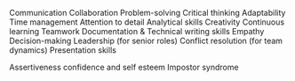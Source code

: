 Communication
Collaboration
Problem-solving
Critical thinking
Adaptability
Time management
Attention to detail
Analytical skills
Creativity
Continuous learning
Teamwork
Documentation & Technical writing skills
Empathy
Decision-making
Leadership (for senior roles)
Conflict resolution (for team dynamics)
Presentation skills

Assertiveness confidence and self esteem
Impostor syndrome

